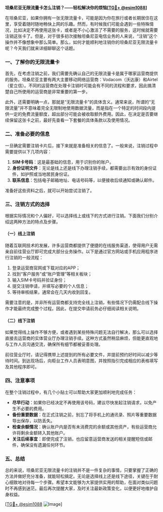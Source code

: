 **坦桑尼亚无限流量卡怎么注销？——轻松解决你的烦恼[[TG💪+ @esim1088](https://t.me/s/esim1088)]**

在坦桑尼亚，如果你拥有一张无限流量卡，可能是因为你在旅行或者长期居住在这里，享受着随时随地畅快上网的乐趣。然而，有时候我们可能会遇到一些特殊情况，比如决定不再使用这张卡，或者是不小心激活了不需要的服务，这时候就需要注销这张卡了。但是，对于很多初次接触坦桑尼亚电信业务的人来说，“注销”这个操作并不像想象中那么简单。那么，如何才能顺利地注销你的坦桑尼亚无限流量卡呢？今天我们就来详细聊聊这个话题。

### 一、了解你的无限流量卡

首先，在考虑注销之前，我们需要先确认自己的无限流量卡是属于哪家运营商提供的服务。坦桑尼亚主要有两大主要移动网络运营商：Vodacom（沃达康）和Airtel（爱立信）。不同的运营商在处理卡注销时可能会有不同的流程和要求，因此搞清楚自己所使用的运营商是非常重要的第一步。

此外，还需要明确一点，那就是“无限流量卡”的具体含义。通常来说，所谓的“无限流量”并不意味着完全无限制地使用数据流量，而是指在一个特定的时间段内提供一定的免费流量额度，超出部分可能会被收取额外费用。因此，在决定是否要继续保留这张卡之前，最好先查看一下套餐的具体条款以及使用情况。

### 二、准备必要的信息

一旦确定需要注销卡片后，接下来就是准备相关的信息了。一般来说，注销过程中需要提供以下几项内容：

1. **SIM卡号码**：这是最基础的信息，用于识别你的账户。
2. **身份证明文件**：无论是线上还是线下办理注销手续，都需要出示有效的身份证件，如护照或当地居民身份证。
3. **联系信息**：包括电子邮箱地址、电话号码等，以便接收后续通知或确认邮件。

准备好这些资料之后，就可以开始尝试注销了。

### 三、注销方式的选择

根据实际情况和个人偏好，可以选择线上或线下的方式进行注销。下面我们分别介绍这两种方法的特点及步骤。

#### （一）线上注销

随着互联网技术的发展，许多运营商都提供了便捷的在线服务渠道，使得用户无需亲自前往营业厅即可完成大部分业务操作。以下是通过官方网站或手机应用程序进行注销的一般流程：

1. 登录运营商官网或下载对应的APP；
2. 找到“客户服务”或“账户管理”等相关板块；
3. 输入SIM卡号码并验证身份；
4. 提交注销申请，并填写必要的个人信息；
5. 等待审核结果，通常会在几天内收到回复。

需要注意的是，并非所有运营商都支持完全线上注销，有些情况下仍需配合线下操作才能最终完成整个过程。因此，在提交申请前务必仔细阅读相关说明。

#### （二）线下注销

如果觉得线上操作不够方便，或者遇到某些特殊问题无法自行解决，那么可以选择直接去运营商的实体营业厅办理注销手续。这种方式虽然稍显麻烦，但能更直观地与工作人员沟通交流，确保所有细节都被妥善处理。

前往营业厅时，请记得携带上述提到的所有必要文件，并提前预约好时间以减少等待时间。到达现场后，向柜台工作人员表明意图，并按照指引完成相应的表格填写及其他程序即可。

### 四、注意事项

在整个注销过程中，有几个小贴士可以帮助大家更加顺利地完成任务：

- **尽早行动**：如果你已经决定不再使用该号码，建议尽快发起注销请求，以免产生不必要的费用。
- **备份重要数据**：在正式注销之前，别忘了将手机上的通讯录、照片等重要数据导出保存，以防丢失。
- **检查余额情况**：确认账户内是否有未消费完的余额或其他资产，有些运营商允许将剩余金额转入其他账户。
- **关注后续事宜**：即使完成了注销，也应留意运营商发送的相关提醒短信或邮件，确保没有遗漏任何环节。

### 五、总结

总的来说，坦桑尼亚无限流量卡的注销并不是一件复杂的事情，只要掌握了正确的方法并做好充分准备，就能轻松搞定。无论是选择线上还是线下途径，关键在于耐心细致地对待每一个步骤。希望本文能够为大家提供实用的帮助，在面对类似问题时不再感到迷茫。最后再次提醒大家，及时关注最新政策变化，以便更好地维护自身权益。

[[TG💪+ @esim1088](https://t.me/s/esim1088) ![Image](https://i.postimg.cc/4NQfJmqS/Snipaste-2025-05-13-00-14-12.png)]